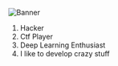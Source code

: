![Banner](https://media.tenor.com/s43vVq43EKQAAAAC/moving-weaving-pattern.gif)

1. Hacker
2. Ctf Player
3. Deep Learning Enthusiast
4. I like to develop crazy stuff
